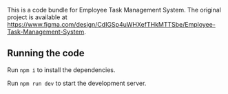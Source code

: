 This is a code bundle for Employee Task Management System. The original project is available at https://www.figma.com/design/CdIGSp4uWHXefTHkMTTSbe/Employee-Task-Management-System.

## Running the code

Run `npm i` to install the dependencies.

Run `npm run dev` to start the development server.
